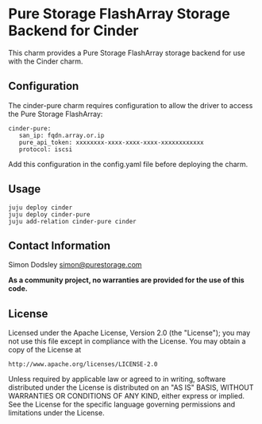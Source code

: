# Pure Storage FlashArray Storage Backend for Cinder

This charm provides a Pure Storage FlashArray storage backend for use with the Cinder
charm.

## Configuration

The cinder-pure charm requires configuration to allow the driver to access
the Pure Storage FlashArray:

    cinder-pure:
       san_ip: fqdn.array.or.ip
       pure_api_token: xxxxxxxx-xxxx-xxxx-xxxx-xxxxxxxxxxxx
       protocol: iscsi

Add this configuration in the config.yaml file before deploying the charm.

## Usage

    juju deploy cinder
    juju deploy cinder-pure
    juju add-relation cinder-pure cinder

## Contact Information

Simon Dodsley <simon@purestorage.com>

**As a community project, no warranties are provided for the use of this code.**

## License

Licensed under the Apache License, Version 2.0 (the "License");
you may not use this file except in compliance with the License.
You may obtain a copy of the License at

    http://www.apache.org/licenses/LICENSE-2.0

Unless required by applicable law or agreed to in writing, software
distributed under the License is distributed on an "AS IS" BASIS,
WITHOUT WARRANTIES OR CONDITIONS OF ANY KIND, either express or implied.
See the License for the specific language governing permissions and
limitations under the License.

